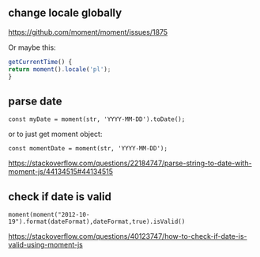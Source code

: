 ## change locale globally

https://github.com/moment/moment/issues/1875

Or maybe this:

```javascript
getCurrentTime() {
return moment().locale('pl');
}
```

## parse date

`const myDate = moment(str, 'YYYY-MM-DD').toDate();`

or to just get moment object:

`const momentDate = moment(str, 'YYYY-MM-DD');`

https://stackoverflow.com/questions/22184747/parse-string-to-date-with-moment-js/44134515#44134515

## check if date is valid

`moment(moment("2012-10-19").format(dateFormat),dateFormat,true).isValid()`

https://stackoverflow.com/questions/40123747/how-to-check-if-date-is-valid-using-moment-js

